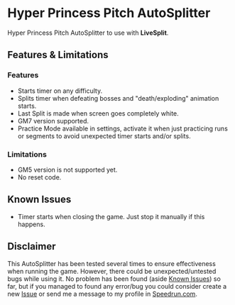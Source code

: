 # Hyper Princess Pitch AutoSplitter

Hyper Princess Pitch AutoSplitter to use with **LiveSplit**.

## Features & Limitations

### Features

- Starts timer on any difficulty.
- Splits timer when defeating bosses and "death/exploding" animation starts.
- Last Split is made when screen goes completely white.
- GM7 version supported.
- Practice Mode available in settings, activate it when just practicing runs or segments to avoid unexpected timer starts and/or splits.

### Limitations

- GM5 version is not supported yet.
- No reset code.

## Known Issues

- Timer starts when closing the game. Just stop it manually if this happens.

## Disclaimer

This AutoSplitter has been tested several times to ensure effectiveness when running the game. However, there could be unexpected/untested bugs while using it. No problem has been found (aside [Known Issues](#known-issues)) so far, but if you managed to found any error/bug you could consider create a new [Issue](https://github.com/ZywelZill/zywel-zill-autosplitters/issues) or send me a message to my profile in [Speedrun.com](https://www.speedrun.com/user/ZywelZill).
